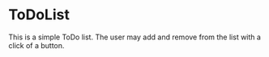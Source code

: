 # ToDoList

This is a simple ToDo list. The user may add and remove from the list with a click of a button.
